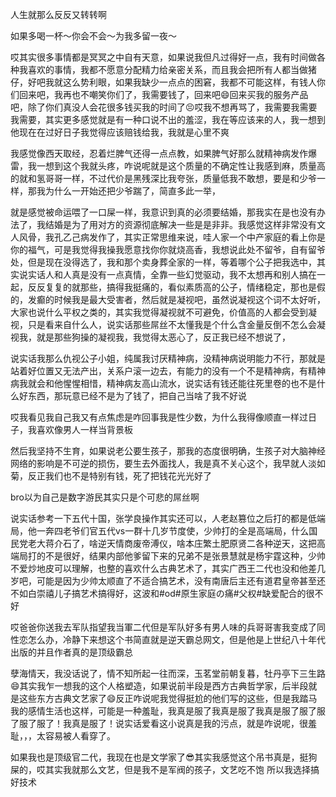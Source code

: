 人生就那么反反又转转啊

如果多喝一杯～你会不会～为我多留一夜～

哎其实很多事情都是冥冥之中自有天意，如果说我但凡过得好一点，我有时间做各种我喜欢的事情，我都不愿意分配精力给亲密关系，而且我会把所有人都当做猪仔，好吧我就这么势利眼，如果我缺少一点点的困窘，我都不可能这样，有钱人你们回来吧，我再也不嘲笑你们了，我需要钱了，回来吧😄回来买我的服务产品吧，除了你们真没人会花很多钱买我的时间了😣哎我不想再骂了，我需要我需要我需要，其实更多感觉就是有一种口说不出的羞涩，我在等应该来的人，我一想到他现在在过好日子我觉得应该赔钱给我，我就是心里不爽

我感觉像西天取经，忍着烂脾气还得一点点教，如果脾气好那么就精神病发作爆雷，我一想到这个我就头疼，咋说呢就是这个质量的不确定性让我感到麻，质量高的就和氢哥哥一样，不过代价是黑残深比我夸张，质量低我不敢想，要是和少爷一样，那我为什么一开始还把少爷踹了，简直多此一举，

就是感觉被命运喂了一口屎一样，我意识到真的必须要结婚，那我实在是也没有办法了，我结婚是为了用对方的资源彻底解决一些是是非非。我感觉这样非常没有文人风骨，我孔乙己病发作了，其实正常思维来说，哇人家一个中产家庭的看上你是你的福气，可是我觉得我操我愿意找你你就烧高香，我想说此处不留爷，自有留爷处，但是现在没得选了，我和那个卖身葬全家的一样，等着哪个公子把我选中，其实说实话人和人真是没有一点真情，全靠一些幻觉驱动，我不太想再和别人搞在一起，反反复复的就那些，搞得我挺痛的，看似素质高的公子，情绪稳定，那也是假的，发癫的时候我是最大受害者，然后就是凝视吧，虽然说凝视这个词不太好听，大家也说什么平权之类的，其实我觉得凝视就不可避免，价值高的人都会受到凝视，只是看来自什么人，说实话那些屌丝不太懂我是个什么含金量反倒不怎么会凝视我，就是那些狗操的凝视我，我觉得太恶心了，反正我已经不想说了，

说实话我那么仇视公子小姐，纯属我讨厌精神病，没精神病说明能力不行，那就是站着好位置又无法产出，关系户滚一边去，有能力的没有一个不是精神病，有精神病我就会和他惺惺相惜，精神病友高山流水，说实话有钱还能往死里卷的也不是什么好东西，那玩意已经不是为了钱了，把自己当啥了我不好说

哎我看见我自己我又有点焦虑是咋回事我是性少数，为什么我得像顺直一样过日子，我喜欢像男人一样当背景板

然后我坚持不生育，如果说老公要生孩子，那我的态度很明确，生孩子对大脑神经网络的影响是不可逆的损伤，要生去外面找人，我是真不关心这个，我早就人淡如菊，反正我们也不是特别有钱，死了把钱花光光好了

bro以为自己是数字游民其实只是个可悲的屌丝啊

说实话参考一下五代十国，张学良操作其实还可以，人老赵篡位之后打的都是低端局，他一奔四老爷们官五代vs一群十几岁节度使，少帅打的全是高端局，什么国民党老大蒋介石了，啥逆天情商废帝溥仪，啥本庄繁土肥原贤二各种逆天，这把高端局打的不是很好，结果内部他爹留下来的兄弟不是张景慧就是杨宇霆这种，少帅不爱炒地皮可以理解，也整的喜欢什么古典艺术了，其实广西王二代也没和他差几岁吧，可能是因为少帅太顺直了不适合搞艺术，没有南唐后主还有道君皇帝甚至还不如白崇禧儿子搞艺术搞得好，这波和#od#原生家庭の痛#父权#缺爱配合的很不好

哎爸爸你送我去军队指望我当軍二代但是军队好多有男人味的兵哥哥害我变成了同性恋怎么办，冷静下来想这个书简直就是逆天霸总网文，但是他是上世纪八十年代出版的并且作者真的是顶级霸总

孽海情天，我没话说了，情不知所起一往而深，玉茗堂前朝复暮，牡丹亭下三生路😄其实我乍一想我的这个人格塑造，如果说前半段是西方古典哲学家，后半段就是这些东方古典文艺家了😄反正咋说呢我觉得挺尬的他们写的这些，但是我踏马我的感情生活也这样，可能是一种羞耻，我真是服了我真是服了我真是服了服了服了服了服了！我真是服了！说实话爱看这小说真是我的污点，就是咋说呢，很羞耻，，，太容易被人看穿了。

如果我也是顶级官二代，我现在也是文学家了😎其实我感觉这个吊书真是，挺狗屎的，哎其实我就那么文艺，但是我不是军阀的孩子，文艺吃不饱 所以我选择搞好技术
